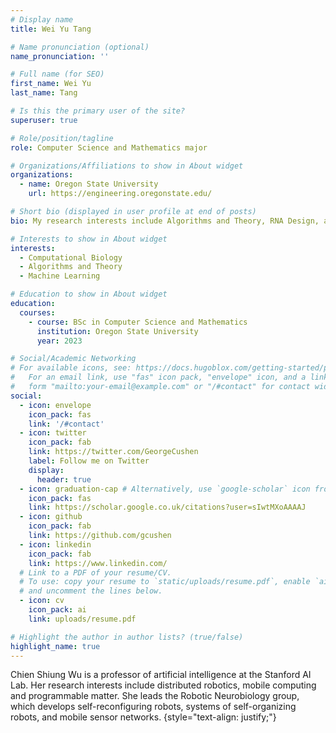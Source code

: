 ```yaml
---
# Display name
title: Wei Yu Tang

# Name pronunciation (optional)
name_pronunciation: ''

# Full name (for SEO)
first_name: Wei Yu
last_name: Tang

# Is this the primary user of the site?
superuser: true

# Role/position/tagline
role: Computer Science and Mathematics major

# Organizations/Affiliations to show in About widget
organizations:
  - name: Oregon State University
    url: https://engineering.oregonstate.edu/

# Short bio (displayed in user profile at end of posts)
bio: My research interests include Algorithms and Theory, RNA Design, and Machine Learning.

# Interests to show in About widget
interests:
  - Computational Biology
  - Algorithms and Theory
  - Machine Learning

# Education to show in About widget
education:
  courses:
    - course: BSc in Computer Science and Mathematics
      institution: Oregon State University
      year: 2023

# Social/Academic Networking
# For available icons, see: https://docs.hugoblox.com/getting-started/page-builder/#icons
#   For an email link, use "fas" icon pack, "envelope" icon, and a link in the
#   form "mailto:your-email@example.com" or "/#contact" for contact widget.
social:
  - icon: envelope
    icon_pack: fas
    link: '/#contact'
  - icon: twitter
    icon_pack: fab
    link: https://twitter.com/GeorgeCushen
    label: Follow me on Twitter
    display:
      header: true
  - icon: graduation-cap # Alternatively, use `google-scholar` icon from `ai` icon pack
    icon_pack: fas
    link: https://scholar.google.co.uk/citations?user=sIwtMXoAAAAJ
  - icon: github
    icon_pack: fab
    link: https://github.com/gcushen
  - icon: linkedin
    icon_pack: fab
    link: https://www.linkedin.com/
  # Link to a PDF of your resume/CV.
  # To use: copy your resume to `static/uploads/resume.pdf`, enable `ai` icons in `params.yaml`,
  # and uncomment the lines below.
  - icon: cv
    icon_pack: ai
    link: uploads/resume.pdf

# Highlight the author in author lists? (true/false)
highlight_name: true
---
```


Chien Shiung Wu is a professor of artificial intelligence at the Stanford AI Lab. Her research interests include distributed robotics, mobile computing and programmable matter. She leads the Robotic Neurobiology group, which develops self-reconfiguring robots, systems of self-organizing robots, and mobile sensor networks.
{style="text-align: justify;"}
